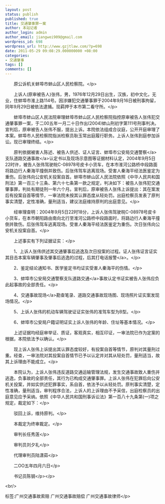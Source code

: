 ```yaml
---
layout: post
status: publish
published: true
title: 交通肇事罪一案
author: 本站记者
author_login: admin
author_email: jiangwei909@gmail.com
wordpress_id: 698
wordpress_url: http://www.gzjtlaw.com/?p=698
date: 2011-05-29 09:08:29.000000000 +08:00
categories:
- 交通肇事
tags: []
comments: []
---
```

<p><p>　　原公诉机关蚌埠市蚌山区人民检察院。<&#47;p><p>　　上诉人(原审被告人)张伟，男，1976年12月29日出生，汉族，初中文化，无业，住蚌埠市淮上路114号。因涉嫌犯交通肇事罪于2004年9月16日被刑事拘留，同年9月29日被依法逮捕。现羁押于本市第二看守所。<&#47;p><p>　　蚌埠市蚌山区人民法院审理蚌埠市蚌山区人民检察院指控原审被告人张伟犯交通肇事罪一案，于二00五年一月二十日作出(2004)蚌山刑初字第111号刑事判决。宣判后，原审被告人张伟不服，提出上诉。本院依法组成合议庭，公开开庭审理了本案。蚌埠市人民检察院指派检察员耿玉常出庭履行职务。上诉人张伟到庭参加诉讼。现已审理终结。<&#47;p><p>　　原判依据被害人陈述、被告人供述、证人证言、蚌埠市公安局<a>交通警察<&#47;a>支队道路<a>交通事故<&#47;a>认定书以及现场示意图等证据材料认定，2004年9月5日22时许，被告人张伟驾驶皖C-08978号皮卡小货车，在本市淮河公路桥中段路面将路边行人秦海平撞倒并致伤。后张伟驾车逃离现场。受害人秦海平经法医鉴定为重伤。后张伟向公安机关投案自首。蚌埠市蚌山区人民法院依照《中华人民共和国刑法》第一百三十三条、第六十七条第一款之规定，判决如下：被告人张伟犯交通肇事罪，判处有期徒刑一年六个月。宣判后，原审被告人张伟上诉提出：其在案发后有投案自首等情节，一审法院未按其认罪态度从轻处罚。出庭检察员发表了原判事实清楚，定性准确，量刑适当，建议法庭维持原判的出庭意见。<&#47;p><p>　　经审理查明：2004年9月5日22时18分，上诉人张伟驾驶皖C-08978号皮卡小货车，在本市朝阳路由南向北行至淮河公路桥中段路面时，将路边行人秦海平撞倒并致伤。后张伟驾车逃离现场。受害人秦海平经法医鉴定为重伤。次日张伟向公安机关投案自首。<&#47;p><p>　　上述事实有下列证据证实：<&#47;p><p>　　1、上诉人张伟供述其交通肇事后逃逸及次日投案的过程。证人张伟证言证实其目击本案车辆肇事及肇事后逃逸的过程，后其打电话<a>报警<&#47;a>。<&#47;p><p>　　2、鉴定结论通知书、医学鉴定书均证实受害人秦海平的伤情。<&#47;p><p>　　3、蚌埠市公安局交通警察支队<a>道路交通<&#47;a>事故认定书证实被告人张伟应负此起事故的全部责任。<&#47;p><p>　　4、交通<a>事故现场<&#47;a>勘查笔录、道路交通事故现场图、现场照片证实案发现场情况。<&#47;p><p>　　5、上诉人张伟的机动车辆驾驶证证实张伟的准驾车型为B型。<&#47;p><p>　　6、蚌埠市公安局户籍证明证实上诉人张伟的年龄、住址等基本情况。<&#47;p><p>　　上述证据均经庭审举证、质证，客观真实，相互印证，一审法院已作为定案的根据，本院依法予以确认。<&#47;p><p>　　现上诉人张伟上诉提出其认罪态度较好，有投案自首等情节，原判对其量刑过重。经查，一审法院对其投案自首情节已予以认定并对其从轻处罚，量刑适当，故其上诉理由不能成立。<&#47;p><p>　　本院认为，上诉人张伟违反道路交通运输管理法规，发生交通事故致人重伤并逃逸，负事故的全部责任，其行为已构成交通肇事罪。上诉人张伟在犯罪后向公安机关投案，并如实供述犯罪事实，系自首，依法予以从轻处罚。原判事实清楚，定性准确，量刑适当，审判程序合法，上诉人的上诉理由不予采信，出庭检察员的出庭意见应予采纳。依照《中华人民共和国刑事诉讼法》第一百八十九条第(一)项之规定，裁定如下：<&#47;p><p>　　驳回上诉，维持原判。<&#47;p><p>　　本裁定为终审裁定。<&#47;p><p>　　审判长任秀莲<&#47;p><p>　　审判员刘夕礼<&#47;p><p>　　代理审判员陆潇茹<&#47;p><p>　　二OO五年四月六日<&#47;p><p>　　书记员陈钢<&#47;p><&#47;p><br&#47;><p>标签:广州交通事故索赔 广州交通事故赔偿 广州交通事故律师<&#47;p>
